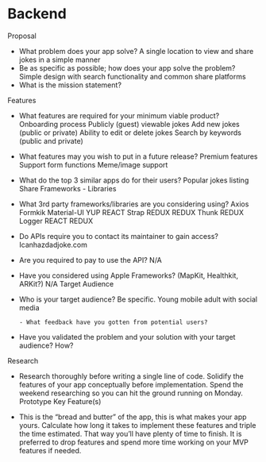 # Backend

Proposal

- What problem does your app solve?
  A single location to view and share jokes in a simple manner
- Be as specific as possible; how does your app solve the problem?
  Simple design with search functionality and common share platforms
- What is the mission statement?

Features

- What features are required for your minimum viable product?
  Onboarding process
  Publicly (guest) viewable jokes
  Add new jokes (public or private)
  Ability to edit or delete jokes
  Search by keywords (public and private)
- What features may you wish to put in a future release?
  Premium features
  Support form functions
  Meme/image support
- What do the top 3 similar apps do for their users?
  Popular jokes listing
  Share
  Frameworks - Libraries

- What 3rd party frameworks/libraries are you considering using?
  Axios
  Formkik
  Material-UI
  YUP
  REACT Strap
  REDUX
  REDUX Thunk
  REDUX Logger
  REACT REDUX

- Do APIs require you to contact its maintainer to gain access?
  Icanhazdadjoke.com

- Are you required to pay to use the API?
  N/A

- Have you considered using Apple Frameworks? (MapKit, Healthkit, ARKit?)
  N/A
  Target Audience

- Who is your target audience? Be specific.
  Young mobile adult with social media

      - What feedback have you gotten from potential users?

- Have you validated the problem and your solution with your target audience? How?

Research

- Research thoroughly before writing a single line of code. Solidify the features of your app conceptually before implementation. Spend the weekend researching so you can hit the ground running on Monday.
  Prototype Key Feature(s)

- This is the “bread and butter” of the app, this is what makes your app yours. Calculate how long it takes to implement these features and triple the time estimated. That way you’ll have plenty of time to finish. It is preferred to drop features and spend more time working on your MVP features if needed.

